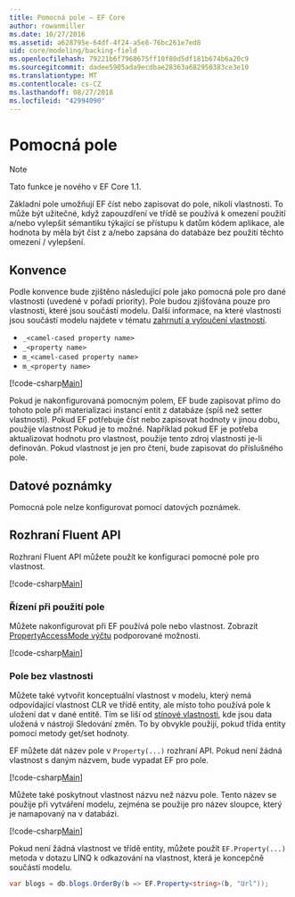 ```yaml
---
title: Pomocná pole – EF Core
author: rowanmiller
ms.date: 10/27/2016
ms.assetid: a628795e-64df-4f24-a5e8-76bc261e7ed8
uid: core/modeling/backing-field
ms.openlocfilehash: 79221b6f7968675ff10f80d5df181b674b6a20c9
ms.sourcegitcommit: dadee5905ada9ecdbae28363a682950383ce3e10
ms.translationtype: MT
ms.contentlocale: cs-CZ
ms.lasthandoff: 08/27/2018
ms.locfileid: "42994090"
---
```

# <a name="backing-fields"></a>Pomocná pole

> [!NOTE]  
> Tato funkce je nového v EF Core 1.1.

Základní pole umožňují EF číst nebo zapisovat do pole, nikoli vlastnosti. To může být užitečné, když zapouzdření ve třídě se používá k omezení použití a/nebo vylepšit sémantiku týkající se přístupu k datům kódem aplikace, ale hodnota by měla být číst z a/nebo zapsána do databáze bez použití těchto omezení / vylepšení.

## <a name="conventions"></a>Konvence

Podle konvence bude zjištěno následující pole jako pomocná pole pro dané vlastnosti (uvedené v pořadí priority). Pole budou zjišťována pouze pro vlastnosti, které jsou součástí modelu. Další informace, na které vlastnosti jsou součástí modelu najdete v tématu [zahrnutí a vyloučení vlastností](included-properties.md).

* `_<camel-cased property name>`
* `_<property name>`
* `m_<camel-cased property name>`
* `m_<property name>`

[!code-csharp[Main](../../../samples/core/Modeling/Conventions/Samples/BackingField.cs#Sample)]

Pokud je nakonfigurovaná pomocným polem, EF bude zapisovat přímo do tohoto pole při materializaci instancí entit z databáze (spíš než setter vlastnosti). Pokud EF potřebuje číst nebo zapisovat hodnoty v jinou dobu, použije vlastnost Pokud je to možné. Například pokud EF je potřeba aktualizovat hodnotu pro vlastnost, použije tento zdroj vlastnosti je-li definován. Pokud vlastnost je jen pro čtení, bude zapisovat do příslušného pole.

## <a name="data-annotations"></a>Datové poznámky

Pomocná pole nelze konfigurovat pomocí datových poznámek.

## <a name="fluent-api"></a>Rozhraní Fluent API

Rozhraní Fluent API můžete použít ke konfiguraci pomocné pole pro vlastnost.

[!code-csharp[Main](../../../samples/core/Modeling/FluentAPI/Samples/BackingField.cs#Sample)]

### <a name="controlling-when-the-field-is-used"></a>Řízení při použití pole

Můžete nakonfigurovat při EF používá pole nebo vlastnost. Zobrazit [PropertyAccessMode výčtu](https://docs.microsoft.com/dotnet/api/microsoft.entityframeworkcore.propertyaccessmode) podporované možnosti.

[!code-csharp[Main](../../../samples/core/Modeling/FluentAPI/Samples/BackingFieldAccessMode.cs#Sample)]

### <a name="fields-without-a-property"></a>Pole bez vlastnosti

Můžete také vytvořit konceptuální vlastnost v modelu, který nemá odpovídající vlastnost CLR ve třídě entity, ale místo toho používá pole k uložení dat v dané entitě. Tím se liší od [stínové vlastnosti](shadow-properties.md), kde jsou data uložená v nástroji Sledování změn. To by obvykle použijí, pokud třída entity pomocí metody get/set hodnoty.

EF můžete dát název pole v `Property(...)` rozhraní API. Pokud není žádná vlastnost s daným názvem, bude vypadat EF pro pole.

[!code-csharp[Main](../../../samples/core/Modeling/FluentAPI/Samples/BackingFieldNoProperty.cs#Sample)]

Můžete také poskytnout vlastnost názvu než názvu pole. Tento název se použije při vytváření modelu, zejména se použije pro název sloupce, který je namapovaný na v databázi.

[!code-csharp[Main](../../../samples/core/Modeling/FluentAPI/Samples/BackingFieldConceptualProperty.cs#Sample)]

Pokud není žádná vlastnost ve třídě entity, můžete použít `EF.Property(...)` metoda v dotazu LINQ k odkazování na vlastnost, která je koncepčně součástí modelu.

``` csharp
var blogs = db.blogs.OrderBy(b => EF.Property<string>(b, "Url"));
```
